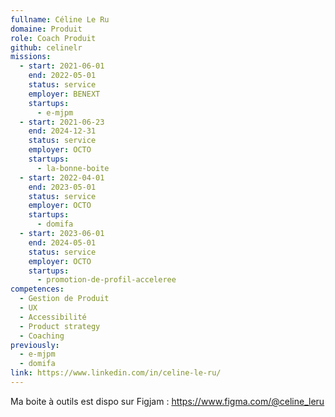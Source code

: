 ```yaml
---
fullname: Céline Le Ru
domaine: Produit
role: Coach Produit
github: celinelr
missions:
  - start: 2021-06-01
    end: 2022-05-01
    status: service
    employer: BENEXT
    startups:
      - e-mjpm
  - start: 2021-06-23
    end: 2024-12-31
    status: service
    employer: OCTO
    startups:
      - la-bonne-boite
  - start: 2022-04-01
    end: 2023-05-01
    status: service
    employer: OCTO
    startups:
      - domifa
  - start: 2023-06-01
    end: 2024-05-01
    status: service
    employer: OCTO
    startups:
      - promotion-de-profil-acceleree
competences:
  - Gestion de Produit
  - UX
  - Accessibilité
  - Product strategy
  - Coaching
previously:
  - e-mjpm
  - domifa
link: https://www.linkedin.com/in/celine-le-ru/
---
```

Ma boite à outils est dispo sur Figjam : https://www.figma.com/@celine_leru